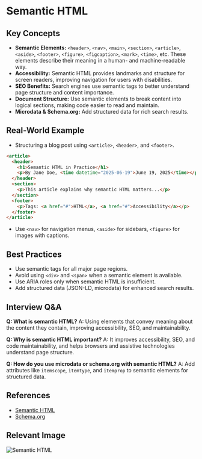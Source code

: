 # Semantic HTML

## Key Concepts
- **Semantic Elements:** `<header>`, `<nav>`, `<main>`, `<section>`, `<article>`, `<aside>`, `<footer>`, `<figure>`, `<figcaption>`, `<mark>`, `<time>`, etc. These elements describe their meaning in a human- and machine-readable way.
- **Accessibility:** Semantic HTML provides landmarks and structure for screen readers, improving navigation for users with disabilities.
- **SEO Benefits:** Search engines use semantic tags to better understand page structure and content importance.
- **Document Structure:** Use semantic elements to break content into logical sections, making code easier to read and maintain.
- **Microdata & Schema.org:** Add structured data for rich search results.

## Real-World Example
- Structuring a blog post using `<article>`, `<header>`, and `<footer>`.
```html
<article>
  <header>
    <h1>Semantic HTML in Practice</h1>
    <p>By Jane Doe, <time datetime="2025-06-19">June 19, 2025</time></p>
  </header>
  <section>
    <p>This article explains why semantic HTML matters...</p>
  </section>
  <footer>
    <p>Tags: <a href="#">HTML</a>, <a href="#">Accessibility</a></p>
  </footer>
</article>
```
- Use `<nav>` for navigation menus, `<aside>` for sidebars, `<figure>` for images with captions.

## Best Practices
- Use semantic tags for all major page regions.
- Avoid using `<div>` and `<span>` when a semantic element is available.
- Use ARIA roles only when semantic HTML is insufficient.
- Add structured data (JSON-LD, microdata) for enhanced search results.

## Interview Q&A
**Q: What is semantic HTML?**
A: Using elements that convey meaning about the content they contain, improving accessibility, SEO, and maintainability.

**Q: Why is semantic HTML important?**
A: It improves accessibility, SEO, and code maintainability, and helps browsers and assistive technologies understand page structure.

**Q: How do you use microdata or schema.org with semantic HTML?**
A: Add attributes like `itemscope`, `itemtype`, and `itemprop` to semantic elements for structured data.

## References
- [Semantic HTML](https://developer.mozilla.org/en-US/docs/Glossary/Semantics)
- [Schema.org](https://schema.org/)

## Relevant Image
![Semantic HTML](https://developer.mozilla.org/en-US/docs/Glossary/Semantics/semantic-html.png)
